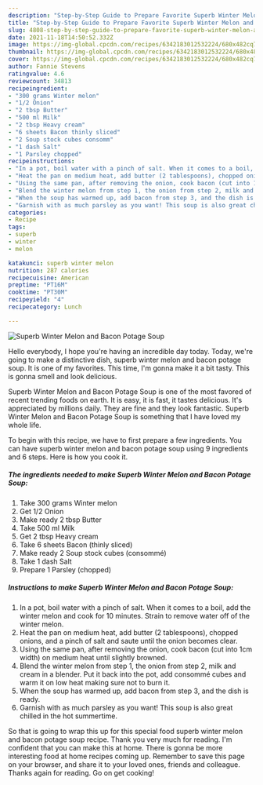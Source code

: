 ```yaml
---
description: "Step-by-Step Guide to Prepare Favorite Superb Winter Melon and Bacon Potage Soup"
title: "Step-by-Step Guide to Prepare Favorite Superb Winter Melon and Bacon Potage Soup"
slug: 4808-step-by-step-guide-to-prepare-favorite-superb-winter-melon-and-bacon-potage-soup
date: 2021-11-18T14:50:52.332Z
image: https://img-global.cpcdn.com/recipes/6342183012532224/680x482cq70/superb-winter-melon-and-bacon-potage-soup-recipe-main-photo.jpg
thumbnail: https://img-global.cpcdn.com/recipes/6342183012532224/680x482cq70/superb-winter-melon-and-bacon-potage-soup-recipe-main-photo.jpg
cover: https://img-global.cpcdn.com/recipes/6342183012532224/680x482cq70/superb-winter-melon-and-bacon-potage-soup-recipe-main-photo.jpg
author: Fannie Stevens
ratingvalue: 4.6
reviewcount: 34813
recipeingredient:
- "300 grams Winter melon"
- "1/2 Onion"
- "2 tbsp Butter"
- "500 ml Milk"
- "2 tbsp Heavy cream"
- "6 sheets Bacon thinly sliced"
- "2 Soup stock cubes consomm"
- "1 dash Salt"
- "1 Parsley chopped"
recipeinstructions:
- "In a pot, boil water with a pinch of salt. When it comes to a boil, add the winter melon and cook for 10 minutes. Strain to remove water off of the winter melon."
- "Heat the pan on medium heat, add butter (2 tablespoons), chopped onions, and a pinch of salt and saute until the onion becomes clear."
- "Using the same pan, after removing the onion, cook bacon (cut into 1cm width) on medium heat until slightly browned."
- "Blend the winter melon from step 1, the onion from step 2, milk and cream in a blender. Put it back into the pot, add consommé cubes and warm it on low heat making sure not to burn it."
- "When the soup has warmed up, add bacon from step 3, and the dish is ready."
- "Garnish with as much parsley as you want! This soup is also great chilled in the hot summertime."
categories:
- Recipe
tags:
- superb
- winter
- melon

katakunci: superb winter melon 
nutrition: 287 calories
recipecuisine: American
preptime: "PT16M"
cooktime: "PT30M"
recipeyield: "4"
recipecategory: Lunch

---
```



![Superb Winter Melon and Bacon Potage Soup](https://img-global.cpcdn.com/recipes/6342183012532224/680x482cq70/superb-winter-melon-and-bacon-potage-soup-recipe-main-photo.jpg)

Hello everybody, I hope you're having an incredible day today. Today, we're going to make a distinctive dish, superb winter melon and bacon potage soup. It is one of my favorites. This time, I'm gonna make it a bit tasty. This is gonna smell and look delicious.



Superb Winter Melon and Bacon Potage Soup is one of the most favored of recent trending foods on earth. It is easy, it is fast, it tastes delicious. It's appreciated by millions daily. They are fine and they look fantastic. Superb Winter Melon and Bacon Potage Soup is something that I have loved my whole life.


To begin with this recipe, we have to first prepare a few ingredients. You can have superb winter melon and bacon potage soup using 9 ingredients and 6 steps. Here is how you cook it.

<!--inarticleads1-->

##### The ingredients needed to make Superb Winter Melon and Bacon Potage Soup:

1. Take 300 grams Winter melon
1. Get 1/2 Onion
1. Make ready 2 tbsp Butter
1. Take 500 ml Milk
1. Get 2 tbsp Heavy cream
1. Take 6 sheets Bacon (thinly sliced)
1. Make ready 2 Soup stock cubes (consommé)
1. Take 1 dash Salt
1. Prepare 1 Parsley (chopped)




<!--inarticleads2-->

##### Instructions to make Superb Winter Melon and Bacon Potage Soup:

1. In a pot, boil water with a pinch of salt. When it comes to a boil, add the winter melon and cook for 10 minutes. Strain to remove water off of the winter melon.
1. Heat the pan on medium heat, add butter (2 tablespoons), chopped onions, and a pinch of salt and saute until the onion becomes clear.
1. Using the same pan, after removing the onion, cook bacon (cut into 1cm width) on medium heat until slightly browned.
1. Blend the winter melon from step 1, the onion from step 2, milk and cream in a blender. Put it back into the pot, add consommé cubes and warm it on low heat making sure not to burn it.
1. When the soup has warmed up, add bacon from step 3, and the dish is ready.
1. Garnish with as much parsley as you want! This soup is also great chilled in the hot summertime.




So that is going to wrap this up for this special food superb winter melon and bacon potage soup recipe. Thank you very much for reading. I'm confident that you can make this at home. There is gonna be more interesting food at home recipes coming up. Remember to save this page on your browser, and share it to your loved ones, friends and colleague. Thanks again for reading. Go on get cooking!
